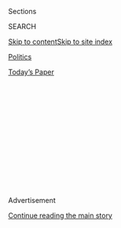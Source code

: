 <div id="app">

<div>

<div>

<div>

<div class="NYTAppHideMasthead css-1q2w90k e1suatyy0">

<div class="section css-ui9rw0 e1suatyy2">

<div class="css-eph4ug er09x8g0">

<div class="css-6n7j50">

</div>

<span class="css-1dv1kvn">Sections</span>

<div class="css-10488qs">

<span class="css-1dv1kvn">SEARCH</span>

</div>

[Skip to content](#site-content)[Skip to site
index](#site-index)

</div>

<div id="masthead-section-label" class="css-1wr3we4 eaxe0e00">

[Politics](https://www.nytimes.com/section/politics)

</div>

<div class="css-10698na e1huz5gh0">

</div>

</div>

<div id="masthead-bar-one" class="section hasLinks css-15hmgas e1csuq9d3">

<div class="css-uqyvli e1csuq9d0">

</div>

<div class="css-1uqjmks e1csuq9d1">

</div>

<div class="css-9e9ivx">

[](https://myaccount.nytimes.com/auth/login?response_type=cookie&client_id=vi)

</div>

<div class="css-1bvtpon e1csuq9d2">

[Today’s
Paper](https://www.nytimes.com/section/todayspaper)

</div>

</div>

</div>

</div>

<div data-aria-hidden="false">

<div id="site-content" data-role="main">

<div>

<div class="css-1aor85t" style="opacity:0.000000001;z-index:-1;visibility:hidden">

<div class="css-1hqnpie">

<div class="css-epjblv">

<span class="css-17xtcya">[Politics](/section/politics)</span><span class="css-x15j1o">|</span><span class="css-fwqvlz">Trump
Green-Lights Some Sales to
Huawei</span>

</div>

<div class="css-k008qs">

<div class="css-1iwv8en">

<span class="css-18z7m18"></span>

<div>

</div>

</div>

<span class="css-1n6z4y">https://nyti.ms/2OA9wek</span>

<div class="css-1705lsu">

<div class="css-4xjgmj">

<div class="css-4skfbu" data-role="toolbar" data-aria-label="Social Media Share buttons, Save button, and Comments Panel with current comment count" data-testid="share-tools">

  - 
  - 
  - 
  - 
    
    <div class="css-6n7j50">
    
    </div>

  - 

</div>

</div>

</div>

</div>

</div>

</div>

<div id="NYT_TOP_BANNER_REGION" class="css-13pd83m">

</div>

<div id="top-wrapper" class="css-1sy8kpn">

<div id="top-slug" class="css-l9onyx">

Advertisement

</div>

[Continue reading the main
story](#after-top)

<div class="ad top-wrapper" style="text-align:center;height:100%;display:block;min-height:250px">

<div id="top" class="place-ad" data-position="top" data-size-key="top">

</div>

</div>

<div id="after-top">

</div>

</div>

<div id="sponsor-wrapper" class="css-1hyfx7x">

<div id="sponsor-slug" class="css-19vbshk">

Supported by

</div>

[Continue reading the main
story](#after-sponsor)

<div id="sponsor" class="ad sponsor-wrapper" style="text-align:center;height:100%;display:block">

</div>

<div id="after-sponsor">

</div>

</div>

<div class="css-1vkm6nb ehdk2mb0">

# Trump Green-Lights Some Sales to Huawei

</div>

<div class="css-79elbk" data-testid="photoviewer-wrapper">

<div class="css-z3e15g" data-testid="photoviewer-wrapper-hidden">

</div>

<div class="css-1a48zt4 ehw59r15" data-testid="photoviewer-children">

![<span class="css-16f3y1r e13ogyst0" data-aria-hidden="true">The Trump
administration plans to issue licenses soon that will allow some
American companies to supply nonsensitive goods to Huawei, helping cool
tensions ahead of the trade
talks.</span><span class="css-cnj6d5 e1z0qqy90" itemprop="copyrightHolder"><span class="css-1ly73wi e1tej78p0">Credit...</span><span><span>Ali
Haider/EPA, via
Shutterstock</span></span></span>](https://static01.nyt.com/images/2019/10/09/us/politics/09dc-trade/09dc-trade-articleLarge.jpg?quality=75&auto=webp&disable=upscale)

</div>

</div>

<div class="css-xt80pu e12qa4dv0">

<div class="css-18e8msd">

<div class="css-vp77d3 epjyd6m0">

<div class="css-1baulvz">

By [<span class="css-1baulvz last-byline" itemprop="name">Ana
Swanson</span>](https://www.nytimes.com/by/ana-swanson)

</div>

</div>

  - Oct. 9,
    2019

  - 
    
    <div class="css-4xjgmj">
    
    <div class="css-d8bdto" data-role="toolbar" data-aria-label="Social Media Share buttons, Save button, and Comments Panel with current comment count" data-testid="share-tools">
    
      - 
      - 
      - 
      - 
        
        <div class="css-6n7j50">
        
        </div>
    
      - 
    
    </div>
    
    </div>

</div>

</div>

<div class="section meteredContent css-1r7ky0e" name="articleBody" itemprop="articleBody">

<div class="css-1fanzo5 StoryBodyCompanionColumn">

<div class="css-53u6y8">

WASHINGTON — The Trump administration plans to soon issue licenses
allowing some American companies to supply nonsensitive goods to the
Chinese telecom giant Huawei, according to people familiar with the
matter, a step that could cool tensions between the United States and
China as trade talks resume this week.

In a meeting last week, President Trump gave the green light to begin
approving the licenses, which will allow a select few American companies
to bypass a ban his administration placed on Huawei this year.

In May, the Trump administration [placed Huawei and dozens of its
affiliates on the entity
list](https://www.nytimes.com/2019/05/15/business/huawei-ban-trump.html?module=inline),
citing national security concerns. That move blocked Huawei from buying
parts and obtaining technology updates from companies like Google and
Micron without seeking approval from the United States government.

The ban has not technically gone into effect. The administration issued
[a temporary
reprieve](https://www.nytimes.com/2019/08/19/us/politics/huawei-trump.html)
to allow Huawei’s suppliers and users of its products more time to find
alternate arrangements. But the designation has been a significant
source of tension between the United States and China, which considers
Huawei central to its ambitions for building the next generation of
wireless networks, known as 5G.

</div>

</div>

<div class="css-1fanzo5 StoryBodyCompanionColumn">

<div class="css-53u6y8">

The Trump administration originally said that it would approve licenses
to continue selling to Huawei after Mr. Trump met with President Xi
Jinping of China in Osaka, Japan, in June. But no licenses have since
been issued, raising speculation that the administration was withholding
them as leverage in trade talks.

A spokesman from the Commerce Department, which is responsible for the
licenses, said in an email that “as of right this moment, the status quo
holds.”

The administration’s decision to allow licenses could help smooth the
path to a trade deal. Negotiators from the United States and China are
meeting in Washington this week for their 13th round of trade talks and
officials are trying to agree on terms that would address Mr. Trump’s
criticisms of China’s economic practices but still be acceptable to
Beijing.

Mr. Trump has threatened to raise tariffs on $250 billion worth of
Chinese goods this month and to impose another slew of tariffs in
December if Beijing does not agree to concessions that Washington has
been demanding. But some in the Trump administration have been eager to
avoid further tariff increases and are pushing for a more limited
agreement, which would end a trade war that has dragged on for more than
a year.

It is not clear whether the president would agree to a limited pact or
whether such a deal can be struck. China has continued to resist many of
the administration’s demands to make more transformative changes to the
way it runs its economy. The two countries have been on the cusp of an
agreement before, only to have the arrangement fall apart.

</div>

</div>

<div class="css-1fanzo5 StoryBodyCompanionColumn">

<div class="css-53u6y8">

Approving licenses that allow American companies to supply so-called
general merchandise to Huawei is likely to be seen as a gesture of good
will, though its practical effects may be limited. Despite the ban, many
American companies have [continued supplying goods to
Huawei](https://www.nytimes.com/2019/06/25/technology/huawei-trump-ban-technology.html)
by finding ways to avoid labeling goods as American-made and channeling
more goods produced outside the United States to the company.

In an earnings call in June, the [chief executive of the American chip
maker Micron, Sanjay Mehrotra,
said](https://www.nytimes.com/2019/06/25/technology/huawei-trump-ban-technology.html)
the company had briefly stopped shipments to Huawei, but then resumed
sales after Micron reviewed the entity list rules and “determined that
we could lawfully resume” shipping a subset of products.

</div>

</div>

</div>

<div>

</div>

<div>

</div>

<div>

</div>

<div>

<div id="bottom-wrapper" class="css-1ede5it">

<div id="bottom-slug" class="css-l9onyx">

Advertisement

</div>

[Continue reading the main
story](#after-bottom)

<div id="bottom" class="ad bottom-wrapper" style="text-align:center;height:100%;display:block;min-height:90px">

</div>

<div id="after-bottom">

</div>

</div>

</div>

</div>

</div>

## Site Index

<div>

</div>

## Site Information Navigation

  - [© <span>2020</span> <span>The New York Times
    Company</span>](https://help.nytimes.com/hc/en-us/articles/115014792127-Copyright-notice)

<!-- end list -->

  - [NYTCo](https://www.nytco.com/)
  - [Contact
    Us](https://help.nytimes.com/hc/en-us/articles/115015385887-Contact-Us)
  - [Work with us](https://www.nytco.com/careers/)
  - [Advertise](https://nytmediakit.com/)
  - [T Brand Studio](http://www.tbrandstudio.com/)
  - [Your Ad
    Choices](https://www.nytimes.com/privacy/cookie-policy#how-do-i-manage-trackers)
  - [Privacy](https://www.nytimes.com/privacy)
  - [Terms of
    Service](https://help.nytimes.com/hc/en-us/articles/115014893428-Terms-of-service)
  - [Terms of
    Sale](https://help.nytimes.com/hc/en-us/articles/115014893968-Terms-of-sale)
  - [Site
    Map](https://spiderbites.nytimes.com)
  - [Help](https://help.nytimes.com/hc/en-us)
  - [Subscriptions](https://www.nytimes.com/subscription?campaignId=37WXW)

</div>

</div>

</div>

</div>
